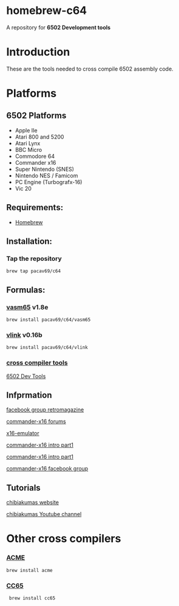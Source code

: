 # homebrew-c64

A repository for **6502 Development tools** 

# Introduction
These are the tools needed to cross compile 6502 assembly code.

# Platforms

## 6502 Platforms
* Apple IIe 
* Atari 800 and 5200 
* Atari Lynx 
* BBC Micro 
* Commodore 64 
* Commander x16
* Super Nintendo (SNES) 
* Nintendo NES / Famicom 
* PC Engine (Turbografx-16) 
* Vic 20 


## Requirements:
* [Homebrew](https://github.com/mxcl/homebrew)

## Installation:

### Tap the repository
	brew tap pacav69/c64

## Formulas:

### [vasm65](http://sun.hasenbraten.de/vasm/) v1.8e
	brew install pacav69/c64/vasm65

### [vlink](http://sun.hasenbraten.de/vlink/) v0.16b
	brew install pacav69/c64/vlink
	
### [cross compiler tools](https://www.chibiakumas.com/6502/sources.7z)

[6502 Dev Tools](https://www.chibiakumas.com/6502/6502DevTools.php)

## Infprmation

[facebook group retromagazine](https://www.facebook.com/groups/retromagazine/)

[commander-x16 forums](https://murray2.com/forums/commander-x16.9/)

[x16-emulator](https://github.com/commanderx16/x16-emulator)

[commander-x16 intro part1](https://youtu.be/ayh0qebfD2g)

[commander-x16 intro part1](https://youtu.be/sg-6Cjzzg8s)

[commander-x16 facebook group](https://www.facebook.com/groups/CommanderX16/)

## Tutorials

[chibiakumas website](https://www.chibiakumas.com/6502/6502DevTools.php)

[chibiakumas Youtube channel](https://www.youtube.com/chibiakumas)

# Other cross compilers

### [ACME](https://sourceforge.net/projects/acme-crossass/)
    brew install acme

### [CC65](https://cc65.github.io)
     brew install cc65


	




